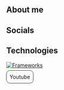 <style>
    .span{
        
        border: 1px #383838 solid;
        border-radius:10px;
        padding:8px;
        transition: all 300ms;
        cursor: pointer;
        
    }
    .span:hover{
        background-color:#383838
    }   
</style>

## About me

## Socials

## Technologies


[![Frameworks](https://skillicons.dev/icons?i=nextjs,express,react,nodejs,flask,tailwind,astro,tauri,vite)](https://skillicons.dev)




<a class="span">Youtube</a>